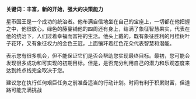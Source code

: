 **关键词：丰富，新的开始，强大的决策能力**

星币国王是一个成功的统治者。他布满自信地坐在自己的宝座上，一切都在他把握之中，他很放心。绿色的藤蔓铺他的四周还有身上，结满了象征智慧果实，代表在他的统治下，人们过着幸福而富裕的生活。他头上戴的，既有象征胜利的月桂树叶子花环，又有象征权力的金色王冠，上面镶玕着红色花朵代表智慧和潜能。

表示您有很多机会，但不能保证它们是否会帮助您实现最终目标。最初，您可能会发现很多成功和可实现的初期目标。但是，是否充分利用自己的潜力和乐观态度来达到终点线完全取决于您。

建议您在执行任何艰巨任务之前准备适当的行动计划。时间有利于积累财富，但道路可能充满挑战